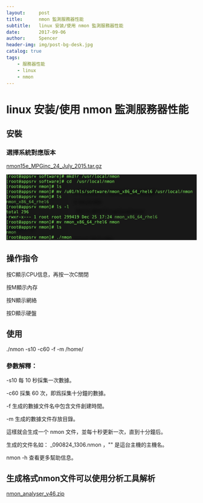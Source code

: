 ```yaml
---
layout:     post
title:      nmon 監測服務器性能
subtitle:   linux 安装/使用 nmon 監測服務器性能
date:       2017-09-06
author:     Spencer
header-img: img/post-bg-desk.jpg
catalog: true
tags:
    - 服務器性能
    - linux
    - nmon
---
```


# linux 安装/使用 nmon 監測服務器性能

## 安裝

### 選擇系統對應版本
[nmon15e_MPGinc_24_July_2015.tar.gz](../resource/nmon15e_MPGinc_24_July_2015.tar.gz)

![](../img/14715136923423.jpg)


## 操作指令

按C顯示CPU信息，再按一次C關閉

按M顯示內存

按N顯示網絡

按D顯示硬盤

## 使用

  ./nmon -s10 -c60 -f -m /home/

### 參數解釋：

-s10 每 10 秒採集一次數據。

-c60 採集 60 次，即爲採集十分鐘的數據。

-f 生成的數據文件名中包含文件創建時間。

-m 生成的數據文件存放目錄。

這樣就会生成一个 nmon 文件，並每十秒更新一次，直到十分鐘后。

生成的文件名如： _090824_1306.nmon ，"" 是這台主機的主機名。

nmon -h 查看更多幫助信息。

## 生成格式nmon文件可以使用分析工具解析
[nmon_analyser_v46.zip](../resource/nmon_analyser_v46.zip)

